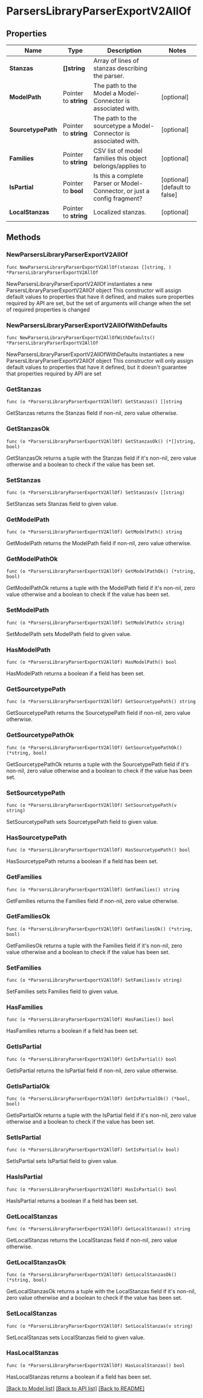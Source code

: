 # ParsersLibraryParserExportV2AllOf

## Properties

Name | Type | Description | Notes
------------ | ------------- | ------------- | -------------
**Stanzas** | **[]string** | Array of lines of stanzas describing the parser. | 
**ModelPath** | Pointer to **string** | The path to the Model a Model-Connector is associated with. | [optional] 
**SourcetypePath** | Pointer to **string** | The path to the sourcetype a Model-Connector is associated with. | [optional] 
**Families** | Pointer to **string** | CSV list of model families this object belongs/applies to | [optional] 
**IsPartial** | Pointer to **bool** | Is this a complete Parser or Model-Connector, or just a config fragment? | [optional] [default to false]
**LocalStanzas** | Pointer to **string** | Localized stanzas. | [optional] 

## Methods

### NewParsersLibraryParserExportV2AllOf

`func NewParsersLibraryParserExportV2AllOf(stanzas []string, ) *ParsersLibraryParserExportV2AllOf`

NewParsersLibraryParserExportV2AllOf instantiates a new ParsersLibraryParserExportV2AllOf object
This constructor will assign default values to properties that have it defined,
and makes sure properties required by API are set, but the set of arguments
will change when the set of required properties is changed

### NewParsersLibraryParserExportV2AllOfWithDefaults

`func NewParsersLibraryParserExportV2AllOfWithDefaults() *ParsersLibraryParserExportV2AllOf`

NewParsersLibraryParserExportV2AllOfWithDefaults instantiates a new ParsersLibraryParserExportV2AllOf object
This constructor will only assign default values to properties that have it defined,
but it doesn't guarantee that properties required by API are set

### GetStanzas

`func (o *ParsersLibraryParserExportV2AllOf) GetStanzas() []string`

GetStanzas returns the Stanzas field if non-nil, zero value otherwise.

### GetStanzasOk

`func (o *ParsersLibraryParserExportV2AllOf) GetStanzasOk() (*[]string, bool)`

GetStanzasOk returns a tuple with the Stanzas field if it's non-nil, zero value otherwise
and a boolean to check if the value has been set.

### SetStanzas

`func (o *ParsersLibraryParserExportV2AllOf) SetStanzas(v []string)`

SetStanzas sets Stanzas field to given value.


### GetModelPath

`func (o *ParsersLibraryParserExportV2AllOf) GetModelPath() string`

GetModelPath returns the ModelPath field if non-nil, zero value otherwise.

### GetModelPathOk

`func (o *ParsersLibraryParserExportV2AllOf) GetModelPathOk() (*string, bool)`

GetModelPathOk returns a tuple with the ModelPath field if it's non-nil, zero value otherwise
and a boolean to check if the value has been set.

### SetModelPath

`func (o *ParsersLibraryParserExportV2AllOf) SetModelPath(v string)`

SetModelPath sets ModelPath field to given value.

### HasModelPath

`func (o *ParsersLibraryParserExportV2AllOf) HasModelPath() bool`

HasModelPath returns a boolean if a field has been set.

### GetSourcetypePath

`func (o *ParsersLibraryParserExportV2AllOf) GetSourcetypePath() string`

GetSourcetypePath returns the SourcetypePath field if non-nil, zero value otherwise.

### GetSourcetypePathOk

`func (o *ParsersLibraryParserExportV2AllOf) GetSourcetypePathOk() (*string, bool)`

GetSourcetypePathOk returns a tuple with the SourcetypePath field if it's non-nil, zero value otherwise
and a boolean to check if the value has been set.

### SetSourcetypePath

`func (o *ParsersLibraryParserExportV2AllOf) SetSourcetypePath(v string)`

SetSourcetypePath sets SourcetypePath field to given value.

### HasSourcetypePath

`func (o *ParsersLibraryParserExportV2AllOf) HasSourcetypePath() bool`

HasSourcetypePath returns a boolean if a field has been set.

### GetFamilies

`func (o *ParsersLibraryParserExportV2AllOf) GetFamilies() string`

GetFamilies returns the Families field if non-nil, zero value otherwise.

### GetFamiliesOk

`func (o *ParsersLibraryParserExportV2AllOf) GetFamiliesOk() (*string, bool)`

GetFamiliesOk returns a tuple with the Families field if it's non-nil, zero value otherwise
and a boolean to check if the value has been set.

### SetFamilies

`func (o *ParsersLibraryParserExportV2AllOf) SetFamilies(v string)`

SetFamilies sets Families field to given value.

### HasFamilies

`func (o *ParsersLibraryParserExportV2AllOf) HasFamilies() bool`

HasFamilies returns a boolean if a field has been set.

### GetIsPartial

`func (o *ParsersLibraryParserExportV2AllOf) GetIsPartial() bool`

GetIsPartial returns the IsPartial field if non-nil, zero value otherwise.

### GetIsPartialOk

`func (o *ParsersLibraryParserExportV2AllOf) GetIsPartialOk() (*bool, bool)`

GetIsPartialOk returns a tuple with the IsPartial field if it's non-nil, zero value otherwise
and a boolean to check if the value has been set.

### SetIsPartial

`func (o *ParsersLibraryParserExportV2AllOf) SetIsPartial(v bool)`

SetIsPartial sets IsPartial field to given value.

### HasIsPartial

`func (o *ParsersLibraryParserExportV2AllOf) HasIsPartial() bool`

HasIsPartial returns a boolean if a field has been set.

### GetLocalStanzas

`func (o *ParsersLibraryParserExportV2AllOf) GetLocalStanzas() string`

GetLocalStanzas returns the LocalStanzas field if non-nil, zero value otherwise.

### GetLocalStanzasOk

`func (o *ParsersLibraryParserExportV2AllOf) GetLocalStanzasOk() (*string, bool)`

GetLocalStanzasOk returns a tuple with the LocalStanzas field if it's non-nil, zero value otherwise
and a boolean to check if the value has been set.

### SetLocalStanzas

`func (o *ParsersLibraryParserExportV2AllOf) SetLocalStanzas(v string)`

SetLocalStanzas sets LocalStanzas field to given value.

### HasLocalStanzas

`func (o *ParsersLibraryParserExportV2AllOf) HasLocalStanzas() bool`

HasLocalStanzas returns a boolean if a field has been set.


[[Back to Model list]](../README.md#documentation-for-models) [[Back to API list]](../README.md#documentation-for-api-endpoints) [[Back to README]](../README.md)


